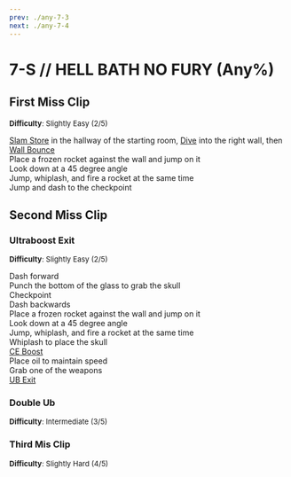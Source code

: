 ```yaml
---
prev: ./any-7-3
next: ./any-7-4
---
```


# 7-S // HELL BATH NO FURY (Any%)

## First Miss Clip
<font size="2">
    <b>Difficulty</b>: Slightly Easy (2/5)
</font>

[Slam Store](/speedrun-tech.md#slam-store) in the hallway of the starting room, [Dive](/speedrun-tech.md#dives) into the right wall, then [Wall Bounce](/speedrun-tech.md#wall-bounces) <br/>
Place a frozen rocket against the wall and jump on it <br/>
Look down at a 45 degree angle <br/>
Jump, whiplash, and fire a rocket at the same time <br/>
Jump and dash to the checkpoint 

## Second Miss Clip

### Ultraboost Exit
<font size="2">
    <b>Difficulty</b>: Slightly Easy (2/5)
</font>

Dash forward <br/>
Punch the bottom of the glass to grab the skull <br/>
Checkpoint <br/>
Dash backwards <br/>
Place a frozen rocket against the wall and jump on it <br/>
Look down at a 45 degree angle <br/>
Jump, whiplash, and fire a rocket at the same time <br/>
Whiplash to place the skull <br/>
[CE Boost](/speedrun-tech.md#ce-boost-core-eject-boost) <br/>
Place oil to maintain speed <br/>
Grab one of the weapons <br/>
[UB Exit](/speedrun-tech.md#ub-exit) 

### Double Ub
<font size="2">
    <b>Difficulty</b>: Intermediate (3/5)
</font>


### Third Mis Clip
<font size="2">
    <b>Difficulty</b>: Slightly Hard (4/5)
</font>

